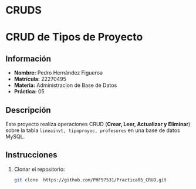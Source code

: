 # CRUDS

# CRUD de Tipos de Proyecto

## Información

- **Nombre:** Pedro Hernández Figueroa
- **Matrícula:** 22270495
- **Materia:** Administracion de Base de Datos
- **Práctica:** 05

## Descripción

Este proyecto realiza operaciones CRUD (**Crear, Leer, Actualizar y Eliminar**) sobre la tabla `lineainvt, tipoproyec, profesores` en una base de datos MySQL.

## Instrucciones

1. Clonar el repositorio:
   ```bash
   git clone  https://github.com/PHF97531/Practica05_CRUD.git
   ```
